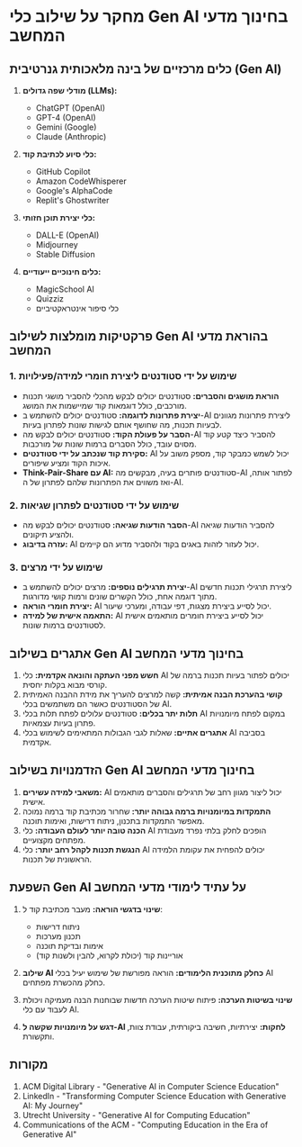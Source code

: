 # מחקר על שילוב כלי Gen AI בחינוך מדעי המחשב

## כלים מרכזיים של בינה מלאכותית גנרטיבית (Gen AI)

1. **מודלי שפה גדולים (LLMs):**
   - ChatGPT (OpenAI)
   - GPT-4 (OpenAI)
   - Gemini (Google)
   - Claude (Anthropic)

2. **כלי סיוע לכתיבת קוד:**
   - GitHub Copilot
   - Amazon CodeWhisperer
   - Google's AlphaCode
   - Replit's Ghostwriter

3. **כלי יצירת תוכן חזותי:**
   - DALL-E (OpenAI)
   - Midjourney
   - Stable Diffusion

4. **כלים חינוכיים ייעודיים:**
   - MagicSchool AI
   - Quizziz
   - כלי סיפור אינטראקטיביים

## פרקטיקות מומלצות לשילוב Gen AI בהוראת מדעי המחשב

### 1. שימוש על ידי סטודנטים ליצירת חומרי למידה/פעילויות

- **הוראת מושגים והסברים:** סטודנטים יכולים לבקש מהכלי להסביר מושגי תכנות מורכבים, כולל דוגמאות קוד שמיישמות את המושג.
- **יצירת פתרונות לדוגמה:** סטודנטים יכולים להשתמש ב-AI ליצירת פתרונות מגוונים לבעיות תכנות, מה שחושף אותם לגישות שונות לפתרון בעיות.
- **הסבר על פעולת הקוד:** סטודנטים יכולים לבקש מה-AI להסביר כיצד קטע קוד מסוים עובד, כולל הסברים ברמות שונות של מורכבות.
- **סקירת קוד שנכתב על ידי סטודנטים:** AI יכול לשמש כמבקר קוד, מספק משוב על איכות הקוד ומציע שיפורים.
- **Think-Pair-Share עם AI:** סטודנטים פותרים בעיה, מבקשים מה-AI לפתור אותה, ואז משווים את הפתרונות שלהם לפתרון של ה-AI.

### 2. שימוש על ידי סטודנטים לפתרון שגיאות

- **הסבר הודעות שגיאה:** סטודנטים יכולים לבקש מה-AI להסביר הודעות שגיאה ולהציע תיקונים.
- **עזרה בדיבוג:** AI יכול לעזור לזהות באגים בקוד ולהסביר מדוע הם קיימים.

### 3. שימוש על ידי מרצים

- **יצירת תרגילים נוספים:** מרצים יכולים להשתמש ב-AI ליצירת תרגילי תכנות חדשים מתוך דוגמה אחת, כולל הקשרים שונים ורמות קושי מדורגות.
- **יצירת חומרי הוראה:** AI יכול לסייע ביצירת מצגות, דפי עבודה, ומערכי שיעור.
- **התאמה אישית של למידה:** AI יכול לסייע ביצירת חומרים מותאמים אישית לסטודנטים ברמות שונות.

## אתגרים בשילוב Gen AI בחינוך מדעי המחשב

1. **חשש מפני העתקה והונאה אקדמית:** כלי AI יכולים לפתור בעיות תכנות ברמה של קורסי מבוא בקלות יחסית.
2. **קושי בהערכת הבנה אמיתית:** קשה למרצים להעריך את מידת ההבנה האמיתית של הסטודנטים כאשר הם משתמשים בכלי AI.
3. **תלות יתר בכלים:** סטודנטים עלולים לפתח תלות בכלי AI במקום לפתח מיומנויות פתרון בעיות עצמאיות.
4. **אתגרים אתיים:** שאלות לגבי הגבולות המתאימים לשימוש בכלי AI בסביבה אקדמית.

## הזדמנויות בשילוב Gen AI בחינוך מדעי המחשב

1. **משאבי למידה עשירים:** AI יכול ליצור מגוון רחב של תרגילים והסברים מותאמים אישית.
2. **התמקדות במיומנויות ברמה גבוהה יותר:** שחרור מכתיבת קוד ברמה נמוכה מאפשר התמקדות בתכנון, ניתוח דרישות, ואימות תוכנה.
3. **הכנה טובה יותר לעולם העבודה:** כלי AI הופכים לחלק בלתי נפרד מעבודת מפתחים מקצועיים.
4. **הנגשת תכנות לקהל רחב יותר:** כלי AI יכולים להפחית את עקומת הלמידה הראשונית של תכנות.

## השפעת Gen AI על עתיד לימודי מדעי המחשב

1. **שינוי בדגשי הוראה:** מעבר מכתיבת קוד ל:
   - ניתוח דרישות
   - תכנון מערכות
   - אימות ובדיקת תוכנה
   - אוריינות קוד (יכולת לקרוא, להבין ולשנות קוד)

2. **שילוב AI כחלק מתוכנית הלימודים:** הוראה מפורשת של שימוש יעיל בכלי AI כחלק מהכשרת מפתחים.

3. **שינוי בשיטות הערכה:** פיתוח שיטות הערכה חדשות שבוחנות הבנה מעמיקה ויכולת לעבוד עם כלי AI.

4. **דגש על מיומנויות שקשה ל-AI לחקות:** יצירתיות, חשיבה ביקורתית, עבודת צוות, ותקשורת.

## מקורות

1. ACM Digital Library - "Generative AI in Computer Science Education"
2. LinkedIn - "Transforming Computer Science Education with Generative AI: My Journey"
3. Utrecht University - "Generative AI for Computing Education"
4. Communications of the ACM - "Computing Education in the Era of Generative AI"
